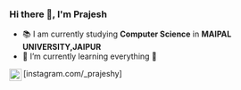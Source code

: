 ### Hi there 👋, I'm Prajesh


- 📚 I am currently studying **Computer Science** in **MAIPAL UNIVERSITY,JAIPUR**
- 📖 I’m currently learning everything 🤣
 
<img align="left" alt="prajeshy | Instagram" width="22px" src="https://cdn.jsdelivr.net/npm/simple-icons@v3/icons/instagram.svg"> [instagram.com/_prajeshy]
          
            
